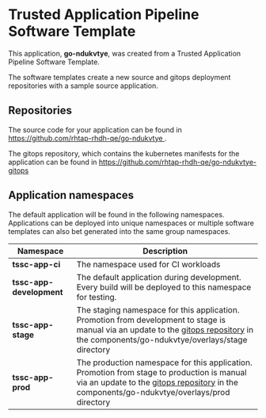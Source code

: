 # Trusted Application Pipeline Software Template

This application, **go-ndukvtye**, was created from a Trusted Application Pipeline Software Template.

The software templates create a new source and gitops deployment repositories with a sample source application. 

## Repositories

The source code for your application can be found in [https://github.com/rhtap-rhdh-qe/go-ndukvtye ](https://github.com/rhtap-rhdh-qe/go-ndukvtye ).
 
The gitops repository, which contains the kubernetes manifests for the application can be found in 
[https://github.com/rhtap-rhdh-qe/go-ndukvtye-gitops ](https://github.com/rhtap-rhdh-qe/go-ndukvtye-gitops ) 

## Application namespaces 

The default application will be found in the following namespaces. Applications can be deployed into unique namespaces or multiple software templates can also bet generated into the same group namespaces.  

|  Namespace   |  Description   |  
| -------- | -------- |
| **tssc-app-ci** | The namespace used for CI workloads |
| **tssc-app-development** | The default application during development. Every build will be deployed to this namespace for testing. |
| **tssc-app-stage** | The staging namespace for this application. Promotion from development to stage is manual via an update to the [gitops repository](https://github.com/rhtap-rhdh-qe/go-ndukvtye-gitops ) in the components/go-ndukvtye/overlays/stage directory |
| **tssc-app-prod** | The production namespace for this application. Promotion from stage to production is manual via an update to the [gitops repository](https://github.com/rhtap-rhdh-qe/go-ndukvtye-gitops ) in the components/go-ndukvtye/overlays/prod directory |